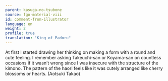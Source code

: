 ```yaml
---
parent: kasuga-no-tsubone
source: fgo-material-viii
id: comment-from-illustrator
language: en
weight: 2
profile: true
translation: "King of Padoru"
---
```


At first I started drawing her thinking on making a form with a round and cute feeling. I remember asking Takeuchi-san or Koyama-san on countless occasions if it wasn’t wrong since I was insecure with the structure of the kimono. The pattern of the haori feels like it was cutely arranged like cherry blossoms or hearts. (Aotsuki Takao)
